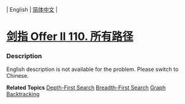 | English | [简体中文](README.md) |

# [剑指 Offer II 110. 所有路径](https://leetcode-cn.com/problems/bP4bmD)
 ### Description
<p>English description is not available for the problem. Please switch to Chinese.</p>

**Related Topics**  [Depth-First Search](https://leetcode-cn.com/tag/depth-first-search) [Breadth-First Search](https://leetcode-cn.com/tag/breadth-first-search) [Graph](https://leetcode-cn.com/tag/graph) [Backtracking](https://leetcode-cn.com/tag/backtracking) 